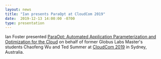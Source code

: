 ```yaml
---
layout: news
title: "Ian presents ParaOpt at CloudCom 2019"
date:  2019-12-13 14:00:00 -0700
type: presentation
---
```

Ian Foster presented [ParaOpt: Automated Application Parameterization and Optimization for the Cloud](https://drive.google.com/file/d/10j0s1a-7co3G06AjzRNfoI03hANXiQjP/view?usp=sharing) on behalf of former Globus Labs Master's students Chaofeng Wu and Ted Summer at [CloudCom 2019](http://2019.cloudcom.org/) in Sydney, Australia. 
